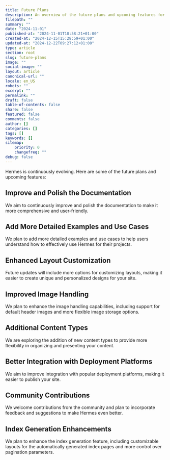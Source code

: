 ```yaml
---
title: Future Plans
description: An overview of the future plans and upcoming features for Hermes.
filepath: ""
summary: ""
date: "2024-11-01"
published-at: "2024-11-01T10:58:21+01:00"
created-at: "2024-12-15T15:28:59+01:00"
updated-at: "2024-12-22T09:27:12+01:00"
type: article
section: root
slug: future-plans
image: ""
social-image: ""
layout: article
canonical-url: ""
locale: en_US
robots: ""
excerpt: ""
permalink: ""
draft: false
table-of-contents: false
share: false
featured: false
comments: false
author: []
categories: []
tags: []
keywords: []
sitemap:
    priority: 0
    changefreq: ""
debug: false
---
```


Hermes is continuously evolving. Here are some of the future plans and upcoming features:

## Improve and Polish the Documentation

We aim to continuously improve and polish the documentation to make it more comprehensive and user-friendly.

## Add More Detailed Examples and Use Cases

We plan to add more detailed examples and use cases to help users understand how to effectively use Hermes for their projects.

## Enhanced Layout Customization

Future updates will include more options for customizing layouts, making it easier to create unique and personalized designs for your site.

## Improved Image Handling

We plan to enhance the image handling capabilities, including support for default header images and more flexible image storage options.

## Additional Content Types

We are exploring the addition of new content types to provide more flexibility in organizing and presenting your content.

## Better Integration with Deployment Platforms

We aim to improve integration with popular deployment platforms, making it easier to publish your site.

## Community Contributions

We welcome contributions from the community and plan to incorporate feedback and suggestions to make Hermes even better.

## Index Generation Enhancements

We plan to enhance the index generation feature, including customizable layouts for the automatically generated index pages and more control over pagination parameters.
